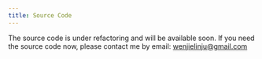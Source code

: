 ```yaml
---
title: Source Code
---
```

The source code is under refactoring and will be available soon. If you need the source code now, please contact me by email: wenjielinju@gmail.com
